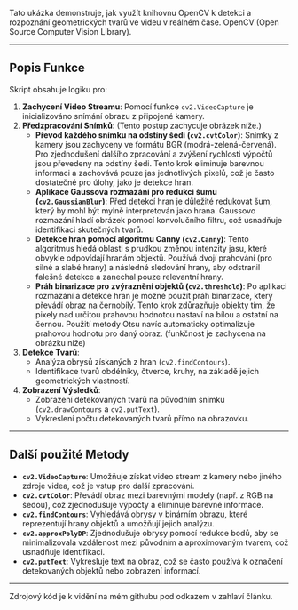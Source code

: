 
Tato ukázka demonstruje, jak využít knihovnu OpenCV k detekci a rozpoznání geometrických tvarů ve videu v reálném čase. OpenCV (Open Source Computer Vision Library).

---

## Popis Funkce


Skript obsahuje logiku pro:

1. **Zachycení Video Streamu**: Pomocí funkce `cv2.VideoCapture` je inicializováno snímání obrazu z připojené kamery.
2. **Předzpracování Snímků**: (Tento postup zachycuje obrázek níže.)
   - **Převod každého snímku na odstíny šedi (`cv2.cvtColor`)**:
     Snímky z kamery jsou zachyceny ve formátu BGR (modrá-zelená-červená). Pro zjednodušení dalšího zpracování a zvýšení rychlosti výpočtů jsou převedeny na odstíny šedi. Tento krok eliminuje barevnou informaci a zachovává pouze jas jednotlivých pixelů, což je často dostatečné pro úlohy, jako je detekce hran.
   - **Aplikace Gaussova rozmazání pro redukci šumu (`cv2.GaussianBlur`)**:
     Před detekcí hran je důležité redukovat šum, který by mohl být mylně interpretován jako hrana. Gaussovo rozmazání hladí obrázek pomocí konvolučního filtru, což usnadňuje identifikaci skutečných tvarů.
   - **Detekce hran pomocí algoritmu Canny (`cv2.Canny`)**:
     Tento algoritmus hledá oblasti s prudkou změnou intenzity jasu, které obvykle odpovídají hranám objektů. Používá dvojí prahování (pro silné a slabé hrany) a následné sledování hrany, aby odstranil falešné detekce a zanechal pouze relevantní hrany.
   - **Práh binarizace pro zvýraznění objektů (`cv2.threshold`)**:
     Po aplikaci rozmazání a detekce hran je možné použít práh binarizace, který převádí obraz na černobílý. Tento krok zdůrazňuje objekty tím, že pixely nad určitou prahovou hodnotou nastaví na bílou a ostatní na černou. Použití metody Otsu navíc automaticky optimalizuje prahovou hodnotu pro daný obraz.
(funkčnost je zachycena na obrázku níže)
3. **Detekce Tvarů**:
   - Analýza obrysů získaných z hran (`cv2.findContours`).
   - Identifikace tvarů obdélníky, čtverce, kruhy, na základě jejich geometrických vlastností.
4. **Zobrazení Výsledků**:
   - Zobrazení detekovaných tvarů na původním snímku (`cv2.drawContours` a `cv2.putText`).
   - Vykreslení počtu detekovaných tvarů přímo na obrazovku.


---

## Další použité Metody

- **`cv2.VideoCapture`**: Umožňuje získat video stream z kamery nebo jiného zdroje videa, což je vstup pro další zpracování.
- **`cv2.cvtColor`**: Převádí obraz mezi barevnými modely (např. z RGB na šedou), což zjednodušuje výpočty a eliminuje barevné informace.
- **`cv2.findContours`**: Vyhledává obrysy v binárním obrazu, které reprezentují hrany objektů a umožňují jejich analýzu.
- **`cv2.approxPolyDP`**: Zjednodušuje obrysy pomocí redukce bodů, aby se minimalizovala vzdálenost mezi původním a aproximovaným tvarem, což usnadňuje identifikaci.
- **`cv2.putText`**: Vykresluje text na obraz, což se často používá k označení detekovaných objektů nebo zobrazení informací.

---

Zdrojový kód je k vidění na mém githubu pod odkazem v zahlaví článku.
